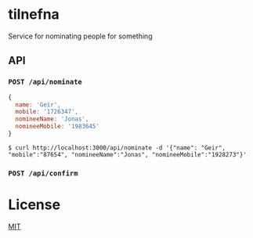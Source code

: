 # tilnefna

Service for nominating people for something

## API

### ```POST /api/nominate```

```JavaScript
{
  name: 'Geir',
  mobile: '1726347',
  nomineeName: 'Jonas',
  nomineeMobile: '1983645'
}
```

```
$ curl http://localhost:3000/api/nominate -d '{"name": "Geir", "mobile":"87654", "nomineeName":"Jonas", "nomineeMobile":"1928273"}'
```
### ```POST /api/confirm```



# License
[MIT](LICENSE)
